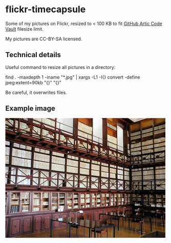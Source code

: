 # flickr-timecapsule

Some of my pictures on Flickr, resized to < 100 KB to fit [GitHub Artic Code Vault](https://archiveprogram.github.com/) filesize limit.

My pictures are CC-BY-SA licensed.

## Technical details

Useful command to resize all pictures in a directory:

find . -maxdepth 1 -iname "*.jpg" | xargs -L1 -I{} convert -define jpeg:extent=90kb "{}" "{}"

Be careful, it overwrites files.

## Example image

![](/im/Archivo_Municipal-9101424836.jpg)
